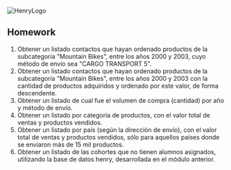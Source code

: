 ![HenryLogo](https://d31uz8lwfmyn8g.cloudfront.net/Assets/logo-henry-white-lg.png)

## Homework

1. Obtener un listado contactos que hayan ordenado productos de la subcategoría "Mountain Bikes", entre los años 2000 y 2003, cuyo método de envío sea "CARGO TRANSPORT 5".<br>
2. Obtener un listado contactos que hayan ordenado productos de la subcategoría "Mountain Bikes", entre los años 2000 y 2003 con la cantidad de productos adquiridos y ordenado por este valor, de forma descendente.<br>
3. Obtener un listado de cual fue el volumen de compra (cantidad) por año y método de envío.<br> 
4. Obtener un listado por categoría de productos, con el valor total de ventas y productos vendidos.<br>
5. Obtener un listado por país (según la dirección de envío), con el valor total de ventas y productos vendidos, sólo para aquellos países donde se enviaron más de 15 mil productos.<br>
6. Obtener un listado de las cohortes que no tienen alumnos asignados, utilizando la base de datos henry, desarrollada en el módulo anterior.